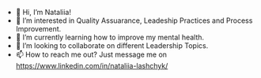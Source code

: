 - 👋 Hi, I’m Nataliia!
- 👀 I’m interested in Quality Assuarance, Leadeship Practices and Process Improvement.  
- 🌱 I’m currently learning how to improve my mental health.
- 💞️ I’m looking to collaborate on different Leadership Topics.
- 📫 How to reach me out? Just message me on https://www.linkedin.com/in/nataliia-lashchyk/

<!---
Lashchyk/Lashchyk is a ✨ special ✨ repository because its `README.md` (this file) appears on your GitHub profile.
You can click the Preview link to take a look at your changes.
--->
